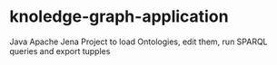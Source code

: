 # knoledge-graph-application
Java Apache Jena Project to load Ontologies, edit them, run SPARQL queries and export tupples
